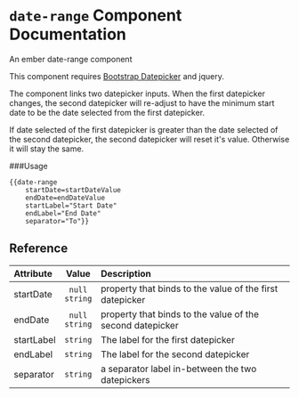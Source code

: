 <code>date-range</code> Component Documentation
==========================

An ember date-range component

This component requires [Bootstrap Datepicker](https://github.com/eternicode/bootstrap-datepicker)
and jquery.

The component links two datepicker inputs. When the first datepicker changes,
the second datepicker will re-adjust to have the minimum start date to be
the date selected from the first datepicker.

If date selected of the first datepicker is greater than the date selected of the
second datepicker, the second datepicker will reset it's value. Otherwise it will stay the same.

###Usage
```
{{date-range
    startDate=startDateValue
    endDate=endDateValue
    startLabel="Start Date"
    endLabel="End Date"
    separator="To"}}
```

## Reference

| Attribute | Value | Description |
| :-------- | :---: | :---------- |
| startDate | <code>null</code><br/><code>string</code> | property that binds to the value of the first datepicker |
| endDate |  <code>null</code><br/><code>string</code> | property that binds to the value of the second datepicker |
| startLabel | <code>string</code> | The label for the first datepicker |
| endLabel | <code>string</code> | The label for the second datepicker |
| separator | <code>string</code> | a separator label in-between the two datepickers|
